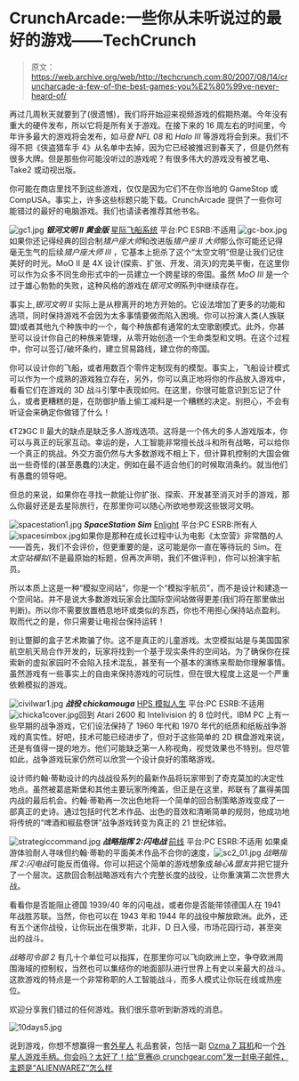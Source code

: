 # CrunchArcade:一些你从未听说过的最好的游戏——TechCrunch

> 原文：<https://web.archive.org/web/http://techcrunch.com:80/2007/08/14/cruncharcade-a-few-of-the-best-games-you%E2%80%99ve-never-heard-of/>

再过几周秋天就要到了(很遗憾)，我们将开始迎来视频游戏的假期热潮。今年没有重大的硬件发布，所以它将是所有关于游戏。在接下来的 16 周左右的时间里，今年许多最大的游戏将会发布，如*马登 NFL 08* 和 *Halo III* 等游戏将会到来。我们不得不把《侠盗猎车手 4》从名单中去掉，因为它已经被推迟到春天了，但是仍然有很多大牌。但是那些你可能没听过的游戏呢？有很多伟大的游戏没有被艺电、Take2 或动视出版。

你可能在商店里找不到这些游戏，仅仅是因为它们不在你当地的 GameStop 或 CompUSA。事实上，许多这些标题只能下载。CrunchArcade 提供了一些你可能错过的最好的电脑游戏。我们也请读者推荐其他书名。

![gc1.jpg](img/eeb68e04145d5c921331f58816cb2991.png)
***银河文明 II 黄金版***
[星际飞船系统](https://web.archive.org/web/20191111052703/http://www.galciv2.com/)
平台:PC
ESRB:不适用
![gc-box.jpg](img/601d9bf255f6e5ae1d18590722fa3459.png)如果你还记得经典的回合制*猎户座大师*和改进版*猎户座 II 大师*那么你可能还记得毫无生气的后续*猎户座大师 III* ，它基本上扼杀了这个“太空文明”但是让我们记住美好的时光。MoO II 是 4X 设计(探索、扩张、开发、消灭)的完美平衡，在这里你可以作为众多不同生命形式中的一员建立一个跨星球的帝国。虽然 *MoO III* 是一个过于雄心勃勃的失败，这种风格的游戏在*银河文明*系列中继续存在。

事实上,*银河文明 II* 实际上是从穆离开的地方开始的。它设法增加了更多的功能和选项，同时保持游戏不会因为太多事情要做而陷入困境。你可以扮演人类(人族联盟)或者其他九个种族中的一个，每个种族都有通常的太空歌剧模式。此外，你甚至可以设计你自己的种族来管理，从零开始创造一个生命类型和文明。在这个过程中，你可以签订/破坏条约，建立贸易路线，建立你的帝国。

你可以设计你的飞船，或者用数百个零件定制现有的模型。事实上，飞船设计模式可以作为一个成熟的游戏独立存在，另外，你可以真正地将你的作品放入游戏中，看看它们在游戏的 3D 战斗引擎中表现如何。在这里，你很可能意识到忘记了什么，或者更糟糕的是，在防御护盾上偷工减料是一个糟糕的决定。别担心，不会有听证会来确定你做错了什么！

《T2》GC II 最大的缺点是缺乏多人游戏选项。这将是一个伟大的多人游戏版本，你可以与真正的玩家互动。幸运的是，人工智能非常擅长战斗和所有战略，可以给你一个真正的挑战。外交方面仍然与大多数游戏不相上下，但计算机控制的大国会做出一些奇怪的(甚至愚蠢的)决定，例如在最不适合他们的时候取消条约。就当他们有愚蠢的领导吧。

但总的来说，如果你在寻找一款能让你扩张、探索、开发甚至消灭对手的游戏，那么你最好还是去星际旅行，在那里你可以随心所欲地参观这些银河文明。

![spacestation1.jpg](img/3a59fcf66beaf90a66b2f02e0a4ec0a5.png)
***SpaceStation Sim***
[Enlight](https://web.archive.org/web/20191111052703/http://www.spacestationsim.com/)
平台:PC
ESRB:所有人
![spacesimbox.jpg](img/0fafb07bb626d072c0732fb5f9eccb64.png)如果你是那种在成长过程中认为电影《太空营》非常酷的人——首先，我们不会评价，但更重要的是，这可能是你一直在等待玩的 Sim。在*太空站模拟*(不是最原始的标题，但再次声明，我们不做评判)，你可以扮演宇航员。

所以本质上这是一种“模拟空间站”，你是一个“模拟宇航员”，而不是设计和建造一个空间站。并不是说大多数游戏玩家会比国际空间站做得更差(我们将在那里做出判断)。所以你不需要放置栖息地环或类似的东西，你也不用担心保持站点盈利。取而代之的是，你只需要让电视台保持运转！

别让蹩脚的盒子艺术欺骗了你。这不是真正的儿童游戏。太空模拟站是与美国国家航空航天局合作开发的，玩家将找到一个基于现实条件的空间站。为了确保你在探索新的虚拟家园时不会陷入技术混乱，甚至有一个基本的演练来帮助你理解事情。虽然游戏有一些事实上的自由来保持游戏的可玩性，但在很大程度上这是一个严重依赖模拟的游戏。

![civilwar1.jpg](img/453d75595ab40c3d9a7c503a76759a0b.png)
***战役 chickamouga***
[HPS 模拟人生](https://web.archive.org/web/20191111052703/http://www.hpssims.com/Pages/products/RifMusk/Chickamauga/Chickamauga.html)
平台:PC
ESRB:不适用
![chicka1cover.jpg](img/bb2cb8c9ad52d90ec9f2ba7564939667.png)回到 Atari 2600 和 Intelivision 的 8 位时代，IBM PC 上有一些早期的战争游戏，它们设法保持了 1960 年代和 1970 年代的纸质和纸板战争游戏的真实性。好吧，技术可能已经进步了，但对于这些简单的 2D 棋盘游戏来说，还是有值得一提的地方。他们可能缺乏第一人称视角，视觉效果也不特别。但尽管如此，战争游戏玩家仍然可以欣赏一个设计良好的策略游戏。

设计师约翰·蒂勒设计的内战战役系列的最新作品将玩家带到了奇克莫加的决定性地点。虽然被葛底斯堡和其他主要玩家所掩盖，但正是在这里，邦联有了赢得美国内战的最后机会。约翰·蒂勒再一次出色地将一个简单的回合制策略游戏变成了一部真正的史诗。通过包括时代艺术作品、出色的音效和清晰简单的规则，他成功地将传统的“啤酒和椒盐卷饼”战争游戏转变为真正的 21 世纪体验。

![strategiccommand.jpg](img/15f01698993776550ff95669774107a6.png)
***战略指挥 2:闪电战***
[前线](https://web.archive.org/web/20191111052703/http://www.battlefront.com/products/sc2/index.html)
平台:PC
ESRB:不适用
如果桌游体验耐人寻味但约翰·蒂勒的平面美术作品不合你的速度，![sc2_01.jpg](img/208cc98606cb4d60122055ca349d1694.png) *战略指挥 2:闪电战*可能反而值得。你可以把这个简单的游戏想象成*轴心&盟友*并把它提升了一个层次。这款回合制战略游戏有六个完整长度的战役，让你重演第二次世界大战。

看看你是否能阻止德国 1939/40 年的闪电战，或者你是否能带领德国人在 1941 年战胜苏联。当然，你也可以在 1943 年和 1944 年的战役中解放欧洲。此外，还有五个迷你战役，让你玩出在俄罗斯，北非，D 日入侵，市场花园行动，甚至突出的战斗。

*战略司令部 2* 有几十个单位可以指挥，在那里你可以飞向欧洲上空，争夺欧洲周围海域的控制权，当然也可以集结你的地面部队进行世界上有史以来最大的战斗。这款游戏的特点是一个非常称职的人工智能战斗，而多人模式让你玩在线或热座位。

欢迎分享我们错过的任何游戏。我们很乐意听到新游戏的消息。

![10days5.jpg](img/18fde1912bb297ea636b5d48b1c7b651.png)

说到游戏，你想不想赢得一套[外星人](https://web.archive.org/web/20191111052703/https://crunchbase.com/organization/alienware) 礼品套装，包括一副 [Ozma 7 耳机](https://web.archive.org/web/20191111052703/http://www.alienware.com/GearShop_Pages/Gear_Shop_Detail.aspx?ItemId=13930&CatId=1090)和一个[外星人游戏手柄。你会吗？太好了！给“竞赛@ crunchgear.com”发一封电子邮件，主题是“ALIENWAREZ”怎么样](https://web.archive.org/web/20191111052703/http://www.alienware.com/GearShop_Pages/Gear_Shop_Detail.aspx?ItemId=16150&CatId=1150)